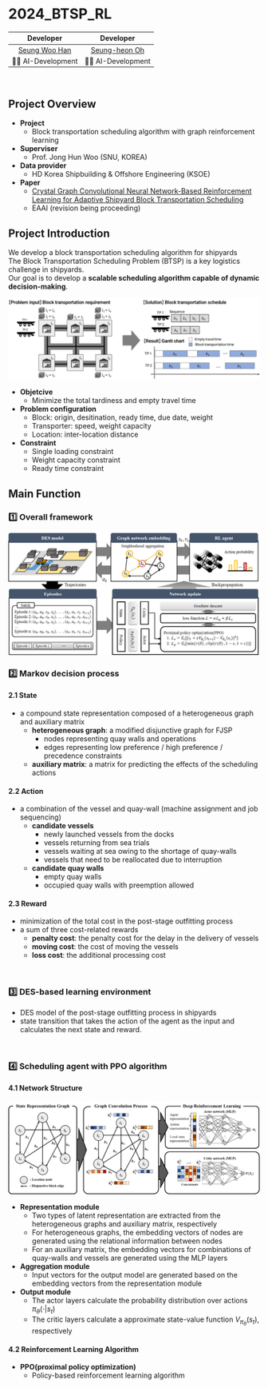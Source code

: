 # 2024_BTSP_RL

|                 Developer                |               Developer               |                
| :--------------------------------------: | :-----------------------------------: | 
| [Seung Woo Han](https://github.com/SeungwooHH11) | [Seung-heon Oh](https://github.com/hyunjinei) |
|         🧑‍💻 AI-Development               |       🧑‍💻 AI-Development               |                
<br>

## Project Overview
- **Project**
    - Block transportation scheduling algorithm with graph reinforcement learning
- **Superviser**
    - Prof. Jong Hun Woo (SNU, KOREA)
- **Data provider**
    - HD Korea Shipbuilding & Offshore Engineering (KSOE)
- **Paper**
    - [Crystal Graph Convolutional Neural Network-Based Reinforcement Learning for Adaptive Shipyard Block Transportation Scheduling](https://papers.ssrn.com/sol3/papers.cfm?abstract_id=5183857)
    - EAAI (revision being proceeding)

## Project Introduction
We develop a block transportation scheduling algorithm for shipyards 
<br>
The Block Transportation Scheduling Problem (BTSP) is a key logistics challenge in shipyards. <br>
Our goal is to develop a **scalable scheduling algorithm capable of dynamic decision-making**. <br>

<img src="figure/TP_problem_info.png"/>

- **Objetcive**
    - Minimize the total tardiness and empty travel time 
- **Problem configuration**
    - Block: origin, desitination, ready time, due date, weight
    - Transporter: speed, weight capacity
    - Location: inter-location distance
- **Constraint**
    - Single loading constraint
    - Weight capacity constraint
    - Ready time constraint

## Main Function

### 1️⃣ Overall framework
<img src="figure/TP_algorithm_framework.png"/>

<br>

### 2️⃣ Markov decision process

#### 2.1 State
- a compound state representation composed of a heterogeneous graph and auxiliary matrix
    - **heterogeneous graph**: a modified disjunctive graph for FJSP
        - nodes representing quay walls and operations
        - edges representing low preference / high preference / precedence constraints
    - **auxiliary matrix**: a matrix for predicting the effects of the scheduling actions

#### 2.2 Action
- a combination of the vessel and quay-wall (machine assignment and job sequencing)
    - **candidate vessels**
        - newly launched vessels from the docks
        - vessels returning from sea trials
        - vessels waiting at sea owing to the shortage of quay-walls
        - vessels that need to be reallocated due to interruption
    - **candidate quay walls**
        - empty quay walls
        - occupied quay walls with preemption allowed

#### 2.3 Reward
- minimization of the total cost in the post-stage outfitting process
- a sum of three cost-related rewards
    - **penalty cost**: the penalty cost for the delay in the delivery of vessels
    - **moving cost**: the cost of moving the vessels
    - **loss cost**: the additional processing cost

<br>

### 3️⃣ DES-based learning environment
- DES model of the post-stage outfitting process in shipyards
- state transition that takes the action of the agent as the input and calculates the next state and reward.

<br>

### 4️⃣ Scheduling agent with PPO algorithm
#### 4.1 Network Structure
<img src="figure/TP_network_structure.png"/>


- **Representation module**
    - Two types of latent representation are extracted from the heterogeneous graphs and auxiliary matrix, respectively
    - For heterogeneous graphs, the embedding vectors of nodes are generated using the relational information between nodes
    - For an auxiliary matrix, the embedding vectors for combinations of quay-walls and vessels are generated using the MLP layers 
- **Aggregation module**
    - Input vectors for the output model are generated based on the embedding vectors from the representation module
- **Output module**
    - The actor layers calculate the probability distribution over actions $\pi_{\theta} (\cdot|s_t)$
    - The critic layers calculate a approximate state-value function $V_{\pi_{\theta}} (s_t)$, respectively

#### 4.2 Reinforcement Learning Algorithm
- **PPO(proximal policy optimization)**
    - Policy-based reinforcement learning algorithm
